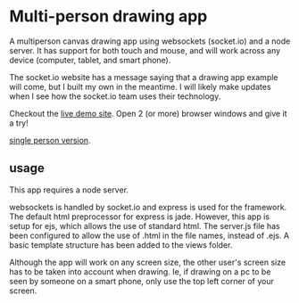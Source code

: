 # Multi-person drawing app

A multiperson canvas drawing app using websockets (socket.io) and a node server. It has support for both touch and mouse, and will work across any device (computer, tablet, and smart phone).

The socket.io website has a message saying that a drawing app example will come, but I built my own in the meantime. I will likely make updates when I see how the socket.io team uses their technology.

Checkout the [live demo site](http://www.drawwithfriend.com/). Open 2 (or more) browser windows and give it a try!

[single person version](https://github.com/rednosemonkey/draw).

## usage

This app requires a node server.

websockets is handled by socket.io and express is used for the framework. The default html preprocessor for express is jade. However, this app is setup for ejs, which allows the use of standard html. The server.js file has been configured to allow the use of .html in the file names, instead of .ejs. A basic template structure has been added to the views folder.

Although the app will work on any screen size, the other user's screen size has to be taken into account when drawing. Ie, if drawing on a pc to be seen by someone on a smart phone, only use the top left corner of your screen.

